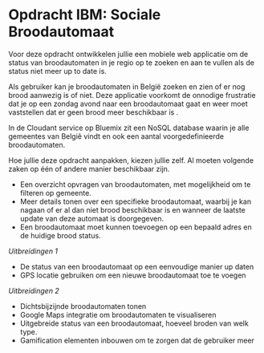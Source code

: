 # Opdracht IBM: Sociale Broodautomaat
Voor deze opdracht ontwikkelen jullie een mobiele web applicatie om de status van broodautomaten in je regio op te zoeken en aan te vullen als de status niet meer up to date is. 

Als gebruiker kan je broodautomaten in België zoeken en zien of er nog brood aanwezig is of niet. 
Deze applicatie voorkomt de onnodige frustratie dat je op een zondag avond naar een broodautomaat gaat en weer moet vaststellen dat er geen brood meer beschikbaar is . 

In de Cloudant service op Bluemix zit een NoSQL database waarin je alle gemeentes van Belgiê vindt en ook een aantal voorgedefinieerde broodautomaten.

Hoe jullie deze opdracht aanpakken, kiezen jullie zelf. Al moeten volgende zaken op één of andere manier beschikbaar zijn.
- Een overzicht opvragen van broodautomaten, met mogelijkheid om te filteren op gemeente. 
- Meer details tonen over een specifieke broodautomaat, waarbij je kan nagaan of er al dan niet brood beschikbaar is en wanneer de laatste update van deze automaat is doorgegeven.
- Een broodautomaat moet kunnen toevoegen op een bepaald adres en de huidige brood status.

*Uitbreidingen 1*
- De status van een broodautomaat op een eenvoudige manier up daten
- GPS locatie gebruiken om een nieuwe broodautomaat toe te voegen


*Uitbreidingen 2*
- Dichtsbijzijnde broodautomaten tonen
- Google Maps integratie om broodautomaten te visualiseren
- Uitgebreide status van een broodautomaat, hoeveel broden van welk type.
- Gamification elementen inbouwen om te zorgen dat de gebruiker meer 
